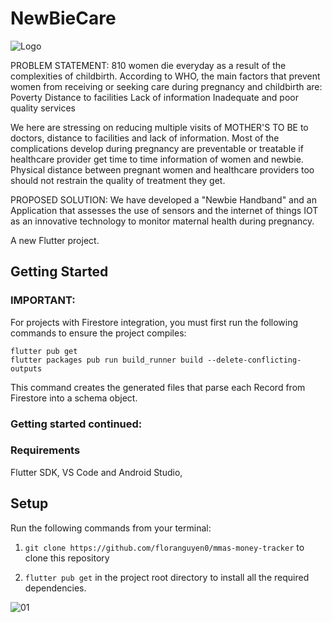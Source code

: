 # NewBieCare

![Logo](https://user-images.githubusercontent.com/98517363/220811259-74e3db93-aa44-47fe-a8a4-f68715770e7c.png)
 
PROBLEM STATEMENT:
810 women die everyday as a result of the complexities of childbirth. According to WHO, the main factors that prevent women from receiving or seeking care during pregnancy and childbirth are:
Poverty
Distance to facilities
Lack of information
Inadequate and poor quality services

We here are stressing on reducing multiple visits of MOTHER'S TO BE to doctors,  distance to facilities and lack of information. Most of the complications develop during pregnancy are preventable or treatable if healthcare provider get time to time information of women and newbie. Physical distance between pregnant women and healthcare providers too should not restrain the quality of treatment they get.
 
 
 PROPOSED SOLUTION: We have developed a "Newbie Handband" and an Application that assesses the use of sensors and the internet of things IOT as an innovative technology to monitor maternal health during pregnancy.


A new Flutter project.

## Getting Started

### IMPORTANT:

For projects with Firestore integration, you must first run the following commands to ensure the project compiles:

```
flutter pub get
flutter packages pub run build_runner build --delete-conflicting-outputs
```

This command creates the generated files that parse each Record from Firestore into a schema object.

### Getting started continued:

### Requirements
Flutter SDK,
VS Code and
Android Studio,

## Setup

Run the following commands from your terminal:

1) `git clone https://github.com/floranguyen0/mmas-money-tracker` to clone this repository 

2) `flutter pub get` in the project root directory to install all the required dependencies.

![01](https://user-images.githubusercontent.com/98517363/226147186-169e7f4f-876d-4b4b-9c1b-6414c3e87c20.png)


